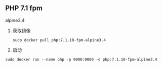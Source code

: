 ## PHP 7.1 fpm

alpine3.4


1. 获取镜像    
       
       sudo docker pull php:7.1.10-fpm-alpine3.4   
       
2. 启动

```
sudo docker run --name php -p 9000:9000 -d php:7.1.10-fpm-alpine3.4

```
       
       